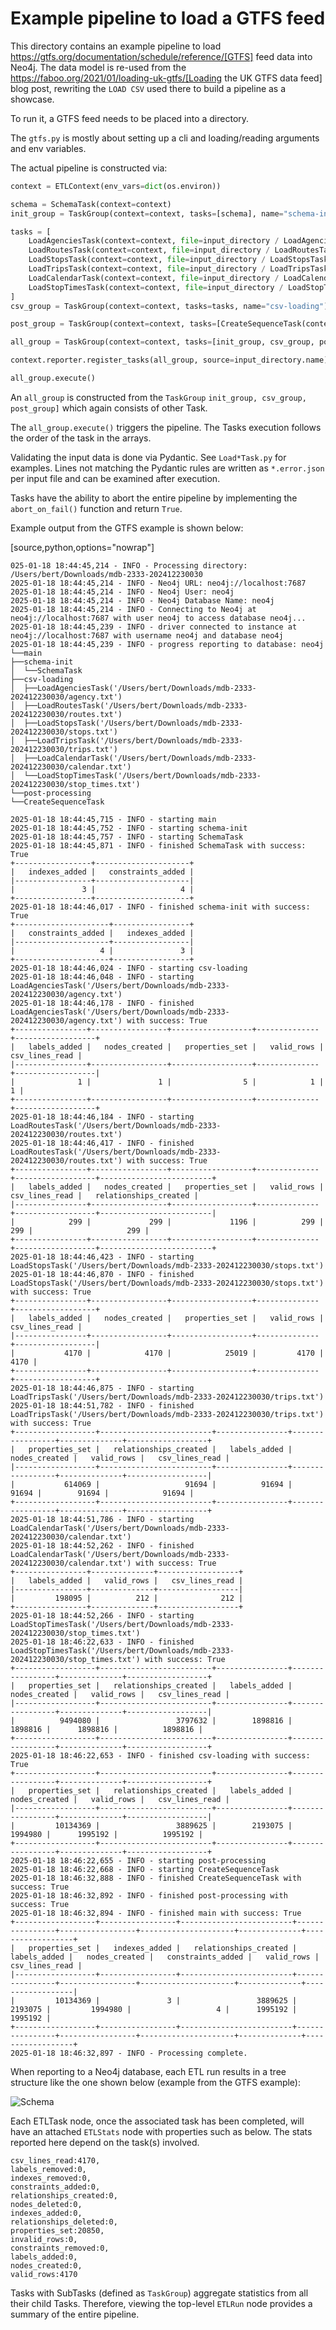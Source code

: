 # Example pipeline to load a GTFS feed

This directory contains an example pipeline to load https://gtfs.org/documentation/schedule/reference/[GTFS] feed data into Neo4j. The data model is re-used from the https://faboo.org/2021/01/loading-uk-gtfs/[Loading the UK GTFS data feed]
blog post, rewriting the `LOAD CSV` used there to build a pipeline as a showcase.

To run it, a GTFS feed needs to be placed into a directory.

The `gtfs.py` is mostly about setting up a cli and loading/reading arguments and env variables.

The actual pipeline is constructed via:


```python
context = ETLContext(env_vars=dict(os.environ))

schema = SchemaTask(context=context)
init_group = TaskGroup(context=context, tasks=[schema], name="schema-init")

tasks = [
    LoadAgenciesTask(context=context, file=input_directory / LoadAgenciesTask.file_name()),
    LoadRoutesTask(context=context, file=input_directory / LoadRoutesTask.file_name()),
    LoadStopsTask(context=context, file=input_directory / LoadStopsTask.file_name()),
    LoadTripsTask(context=context, file=input_directory / LoadTripsTask.file_name()),
    LoadCalendarTask(context=context, file=input_directory / LoadCalendarTask.file_name()),
    LoadStopTimesTask(context=context, file=input_directory / LoadStopTimesTask.file_name()),
]
csv_group = TaskGroup(context=context, tasks=tasks, name="csv-loading")

post_group = TaskGroup(context=context, tasks=[CreateSequenceTask(context=context)], name="post-processing")

all_group = TaskGroup(context=context, tasks=[init_group, csv_group, post_group], name="main")

context.reporter.register_tasks(all_group, source=input_directory.name)

all_group.execute()
```

An `all_group` is constructed from the `TaskGroup` `init_group, csv_group, post_group]` which again consists of other Task.

The `all_group.execute()` triggers the pipeline. The Tasks execution follows the order of the task in the arrays.

Validating the input data is done via Pydantic. See `Load*Task.py` for examples. Lines not matching the Pydantic rules are written as `*.error.json` per input file and can be examined after execution.

Tasks have the ability to abort the entire pipeline by implementing the `abort_on_fail()` function and return `True`.

Example output from the GTFS example is shown below:

[source,python,options="nowrap"]
```
025-01-18 18:44:45,214 - INFO - Processing directory: /Users/bert/Downloads/mdb-2333-202412230030
2025-01-18 18:44:45,214 - INFO - Neo4j URL: neo4j://localhost:7687
2025-01-18 18:44:45,214 - INFO - Neo4j User: neo4j
2025-01-18 18:44:45,214 - INFO - Neo4j Database Name: neo4j
2025-01-18 18:44:45,214 - INFO - Connecting to Neo4j at neo4j://localhost:7687 with user neo4j to access database neo4j...
2025-01-18 18:44:45,239 - INFO - driver connected to instance at neo4j://localhost:7687 with username neo4j and database neo4j
2025-01-18 18:44:45,239 - INFO - progress reporting to database: neo4j
└──main
├──schema-init
│  └──SchemaTask
├──csv-loading
│  ├──LoadAgenciesTask('/Users/bert/Downloads/mdb-2333-202412230030/agency.txt')
│  ├──LoadRoutesTask('/Users/bert/Downloads/mdb-2333-202412230030/routes.txt')
│  ├──LoadStopsTask('/Users/bert/Downloads/mdb-2333-202412230030/stops.txt')
│  ├──LoadTripsTask('/Users/bert/Downloads/mdb-2333-202412230030/trips.txt')
│  ├──LoadCalendarTask('/Users/bert/Downloads/mdb-2333-202412230030/calendar.txt')
│  └──LoadStopTimesTask('/Users/bert/Downloads/mdb-2333-202412230030/stop_times.txt')
└──post-processing
└──CreateSequenceTask

2025-01-18 18:44:45,715 - INFO - starting main
2025-01-18 18:44:45,752 - INFO - starting schema-init
2025-01-18 18:44:45,757 - INFO - starting SchemaTask
2025-01-18 18:44:45,871 - INFO - finished SchemaTask with success: True
+-----------------+---------------------+
|   indexes_added |   constraints_added |
|-----------------+---------------------|
|               3 |                   4 |
+-----------------+---------------------+
2025-01-18 18:44:46,017 - INFO - finished schema-init with success: True
+---------------------+-----------------+
|   constraints_added |   indexes_added |
|---------------------+-----------------|
|                   4 |               3 |
+---------------------+-----------------+
2025-01-18 18:44:46,024 - INFO - starting csv-loading
2025-01-18 18:44:46,048 - INFO - starting LoadAgenciesTask('/Users/bert/Downloads/mdb-2333-202412230030/agency.txt')
2025-01-18 18:44:46,178 - INFO - finished LoadAgenciesTask('/Users/bert/Downloads/mdb-2333-202412230030/agency.txt') with success: True
+----------------+-----------------+------------------+--------------+------------------+
|   labels_added |   nodes_created |   properties_set |   valid_rows |   csv_lines_read |
|----------------+-----------------+------------------+--------------+------------------|
|              1 |               1 |                5 |            1 |                1 |
+----------------+-----------------+------------------+--------------+------------------+
2025-01-18 18:44:46,184 - INFO - starting LoadRoutesTask('/Users/bert/Downloads/mdb-2333-202412230030/routes.txt')
2025-01-18 18:44:46,417 - INFO - finished LoadRoutesTask('/Users/bert/Downloads/mdb-2333-202412230030/routes.txt') with success: True
+----------------+-----------------+------------------+--------------+------------------+-------------------------+
|   labels_added |   nodes_created |   properties_set |   valid_rows |   csv_lines_read |   relationships_created |
|----------------+-----------------+------------------+--------------+------------------+-------------------------|
|            299 |             299 |             1196 |          299 |              299 |                     299 |
+----------------+-----------------+------------------+--------------+------------------+-------------------------+
2025-01-18 18:44:46,423 - INFO - starting LoadStopsTask('/Users/bert/Downloads/mdb-2333-202412230030/stops.txt')
2025-01-18 18:44:46,870 - INFO - finished LoadStopsTask('/Users/bert/Downloads/mdb-2333-202412230030/stops.txt') with success: True
+----------------+-----------------+------------------+--------------+------------------+
|   labels_added |   nodes_created |   properties_set |   valid_rows |   csv_lines_read |
|----------------+-----------------+------------------+--------------+------------------|
|           4170 |            4170 |            25019 |         4170 |             4170 |
+----------------+-----------------+------------------+--------------+------------------+
2025-01-18 18:44:46,875 - INFO - starting LoadTripsTask('/Users/bert/Downloads/mdb-2333-202412230030/trips.txt')
2025-01-18 18:44:51,782 - INFO - finished LoadTripsTask('/Users/bert/Downloads/mdb-2333-202412230030/trips.txt') with success: True
+------------------+-------------------------+----------------+-----------------+--------------+------------------+
|   properties_set |   relationships_created |   labels_added |   nodes_created |   valid_rows |   csv_lines_read |
|------------------+-------------------------+----------------+-----------------+--------------+------------------|
|           614069 |                   91694 |          91694 |           91694 |        91694 |            91694 |
+------------------+-------------------------+----------------+-----------------+--------------+------------------+
2025-01-18 18:44:51,786 - INFO - starting LoadCalendarTask('/Users/bert/Downloads/mdb-2333-202412230030/calendar.txt')
2025-01-18 18:44:52,262 - INFO - finished LoadCalendarTask('/Users/bert/Downloads/mdb-2333-202412230030/calendar.txt') with success: True
+----------------+--------------+------------------+
|   labels_added |   valid_rows |   csv_lines_read |
|----------------+--------------+------------------|
|         198095 |          212 |              212 |
+----------------+--------------+------------------+
2025-01-18 18:44:52,266 - INFO - starting LoadStopTimesTask('/Users/bert/Downloads/mdb-2333-202412230030/stop_times.txt')
2025-01-18 18:46:22,633 - INFO - finished LoadStopTimesTask('/Users/bert/Downloads/mdb-2333-202412230030/stop_times.txt') with success: True
+------------------+-------------------------+----------------+-----------------+--------------+------------------+
|   properties_set |   relationships_created |   labels_added |   nodes_created |   valid_rows |   csv_lines_read |
|------------------+-------------------------+----------------+-----------------+--------------+------------------|
|          9494080 |                 3797632 |        1898816 |         1898816 |      1898816 |          1898816 |
+------------------+-------------------------+----------------+-----------------+--------------+------------------+
2025-01-18 18:46:22,653 - INFO - finished csv-loading with success: True
+------------------+-------------------------+----------------+-----------------+--------------+------------------+
|   properties_set |   relationships_created |   labels_added |   nodes_created |   valid_rows |   csv_lines_read |
|------------------+-------------------------+----------------+-----------------+--------------+------------------|
|         10134369 |                 3889625 |        2193075 |         1994980 |      1995192 |          1995192 |
+------------------+-------------------------+----------------+-----------------+--------------+------------------+
2025-01-18 18:46:22,655 - INFO - starting post-processing
2025-01-18 18:46:22,668 - INFO - starting CreateSequenceTask
2025-01-18 18:46:32,888 - INFO - finished CreateSequenceTask with success: True
2025-01-18 18:46:32,892 - INFO - finished post-processing with success: True
2025-01-18 18:46:32,894 - INFO - finished main with success: True
+------------------+-----------------+-------------------------+----------------+-----------------+---------------------+--------------+------------------+
|   properties_set |   indexes_added |   relationships_created |   labels_added |   nodes_created |   constraints_added |   valid_rows |   csv_lines_read |
|------------------+-----------------+-------------------------+----------------+-----------------+---------------------+--------------+------------------|
|         10134369 |               3 |                 3889625 |        2193075 |         1994980 |                   4 |      1995192 |          1995192 |
+------------------+-----------------+-------------------------+----------------+-----------------+---------------------+--------------+------------------+
2025-01-18 18:46:32,897 - INFO - Processing complete.
```

When reporting to a Neo4j database, each ETL run results in a tree structure like the one shown below (example from the GTFS example):

![Schema](../../docs/_static/images/schema.png)

Each ETLTask node, once the associated task has been completed, will have an attached `ETLStats` node with properties such as below. The stats reported here depend on the task(s) involved.


```
csv_lines_read:4170,
labels_removed:0,
indexes_removed:0,
constraints_added:0,
relationships_created:0,
nodes_deleted:0,
indexes_added:0,
relationships_deleted:0,
properties_set:20850,
invalid_rows:0,
constraints_removed:0,
labels_added:0,
nodes_created:0,
valid_rows:4170
```

Tasks with SubTasks (defined as `TaskGroup`) aggregate statistics from all their child Tasks. Therefore, viewing the top-level `ETLRun` node provides a summary of the entire pipeline.
